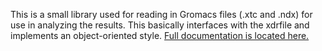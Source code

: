 This is a small library used for reading in Gromacs files (.xtc and .ndx) for
use in analyzing the results. This basically interfaces with the xdrfile and implements an object-oriented style. [Full documentation is located here.](http://wesbarnett.github.io/libgmxcpp)
